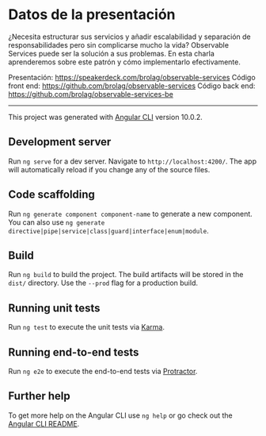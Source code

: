 # Datos de la presentación

¿Necesita estructurar sus servicios y añadir escalabilidad y separación de responsabilidades pero sin complicarse mucho la vida? Observable Services puede ser la solución a sus problemas. En esta charla aprenderemos sobre este patrón y cómo implementarlo efectivamente.

Presentación: https://speakerdeck.com/brolag/observable-services
Código front end: https://github.com/brolag/observable-services
Código back end: https://github.com/brolag/observable-services-be

-------

This project was generated with [Angular CLI](https://github.com/angular/angular-cli) version 10.0.2.

## Development server

Run `ng serve` for a dev server. Navigate to `http://localhost:4200/`. The app will automatically reload if you change any of the source files.

## Code scaffolding

Run `ng generate component component-name` to generate a new component. You can also use `ng generate directive|pipe|service|class|guard|interface|enum|module`.

## Build

Run `ng build` to build the project. The build artifacts will be stored in the `dist/` directory. Use the `--prod` flag for a production build.

## Running unit tests

Run `ng test` to execute the unit tests via [Karma](https://karma-runner.github.io).

## Running end-to-end tests

Run `ng e2e` to execute the end-to-end tests via [Protractor](http://www.protractortest.org/).

## Further help

To get more help on the Angular CLI use `ng help` or go check out the [Angular CLI README](https://github.com/angular/angular-cli/blob/master/README.md).
